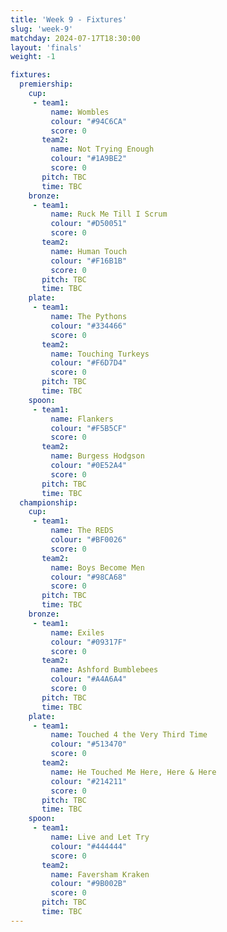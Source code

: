 ```yaml
---
title: 'Week 9 - Fixtures'
slug: 'week-9'
matchday: 2024-07-17T18:30:00
layout: 'finals'
weight: -1

fixtures:
  premiership:
    cup:
     - team1:
         name: Wombles
         colour: "#94C6CA"
         score: 0
       team2:
         name: Not Trying Enough
         colour: "#1A9BE2"
         score: 0
       pitch: TBC
       time: TBC
    bronze:
     - team1:
         name: Ruck Me Till I Scrum
         colour: "#D50051"
         score: 0
       team2:
         name: Human Touch
         colour: "#F16B1B"
         score: 0
       pitch: TBC
       time: TBC
    plate:
     - team1:
         name: The Pythons
         colour: "#334466"
         score: 0
       team2:
         name: Touching Turkeys
         colour: "#F6D7D4"
         score: 0
       pitch: TBC
       time: TBC
    spoon:
     - team1:
         name: Flankers
         colour: "#F5B5CF"
         score: 0
       team2:
         name: Burgess Hodgson
         colour: "#0E52A4"
         score: 0
       pitch: TBC
       time: TBC
  championship:
    cup:
     - team1:
         name: The REDS
         colour: "#BF0026"
         score: 0
       team2:
         name: Boys Become Men
         colour: "#98CA68"
         score: 0
       pitch: TBC
       time: TBC
    bronze:
     - team1:
         name: Exiles
         colour: "#09317F"
         score: 0
       team2:
         name: Ashford Bumblebees
         colour: "#A4A6A4"
         score: 0
       pitch: TBC
       time: TBC
    plate:
     - team1:
         name: Touched 4 the Very Third Time
         colour: "#513470"
         score: 0
       team2:
         name: He Touched Me Here, Here & Here
         colour: "#214211"
         score: 0
       pitch: TBC
       time: TBC
    spoon:
     - team1:
         name: Live and Let Try
         colour: "#444444"
         score: 0
       team2:
         name: Faversham Kraken
         colour: "#9B002B"
         score: 0
       pitch: TBC
       time: TBC
---
```


